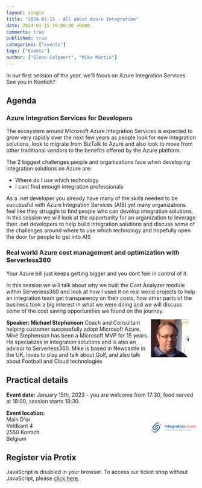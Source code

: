 ```yaml
---
layout: single
title: "2024-01-15 - All about Azure Integration"
date: 2024-01-15 18:00:00 +0000
comments: true
published: true
categories: ["events"]
tags: ["Events"]
author: ["Glenn Colpaert", "Mike Martin"]
---
```


In our first session of the year, we'll focus on Azure Integration Services. See you in Kontich?

## Agenda

### Azure Integration Services for Developers
The ecosystem around Microsoft Azure Integration Services is expected to grow very rapidly over the next few years as people look for new integration solutions, look to migrate from BizTalk to Azure and also look to move from other traditional vendors to the benefits offered by the Azure platform.

The 2 biggest challenges people and organizations face when developing integration solutions on Azure are:

*   Where do I use which technology
*   I cant find enough integration professionals

As a .net developer you already have many of the skills needed to be successful with Azure Integration Services (AIS) yet many organizations feel like they struggle to find people
who can develop integration solutions.  In this session we will look at the opportunity for an organization to leverage their .net developers to help build integration solutions and discuss some of the challenges around where to use which technology and hopefully open the door for people to get into AIS

### Real world Azure cost management and optimization with Serverless360

Your Azure bill just keeps getting bigger and you dont feel in control of it.

In this session we will talk about why we built the Cost Analyzer module within Serverless360 and look at how I used it on real world projects to help an integration team get transparency on their costs, how other parts of the business took a big interest in what we were doing and we will discuss some of the cost saving opportunities we found on the journey.

<img src="/assets/media/speakers/michael-stephenson.jpg" alt="Michael Stephenson" align="right" height="100" width="100" style="margin-right: 20px;">

**Speaker: Michael Stephenson** Coach and Consultant helping customer successfully adopt Microsoft Azure.
Mike Stephenson has been a Microsoft MVP for 15 years.  He specializes in integration solutions and is also an advisor to Serverless360.
Mike is based in Newcastle in the UK, loves to play and talk about Golf, and also talk about Football and Cloud technologies



## Practical details

**Event date:** January 15th, 2023 - you are welcome from 17:30, food served at 18:00, session starts 18:30.

**Event location:**<br />
<img width="120" height="60" align="right" alt="Axxess" src="/assets/media/sponsors/logo-integrationteam.png">Main D'or<br/>
Veldkant 4 <br/>
2550 Kontich<br/>
Belgium

## Register via Pretix

<link rel="stylesheet" type="text/css" href="https://pretix.eu/azug/20240115/widget/v1.css">
<script type="text/javascript" src="https://pretix.eu/widget/v1.en.js" async></script>
<pretix-widget event="https://pretix.eu/azug/20240115/"></pretix-widget>
<noscript>
   <div class="pretix-widget">
        <div class="pretix-widget-info-message">
            JavaScript is disabled in your browser. To access our ticket shop without JavaScript, please <a target="_blank" rel="noopener" href="https://pretix.eu/azug/20240115/">click here</a>.
        </div>
    </div>
</noscript>
